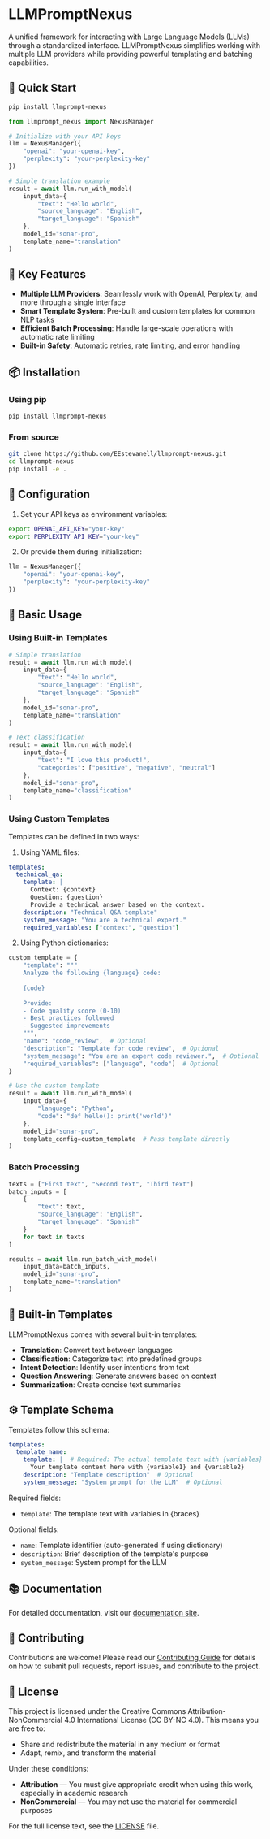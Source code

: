 # LLMPromptNexus

A unified framework for interacting with Large Language Models (LLMs) through a standardized interface. LLMPromptNexus simplifies working with multiple LLM providers while providing powerful templating and batching capabilities.

## 🚀 Quick Start

```bash
pip install llmprompt-nexus
```

```python
from llmprompt_nexus import NexusManager

# Initialize with your API keys
llm = NexusManager({
    "openai": "your-openai-key",
    "perplexity": "your-perplexity-key"
})

# Simple translation example
result = await llm.run_with_model(
    input_data={
        "text": "Hello world",
        "source_language": "English",
        "target_language": "Spanish"
    },
    model_id="sonar-pro",
    template_name="translation"
)
```

## 🌟 Key Features

- **Multiple LLM Providers**: Seamlessly work with OpenAI, Perplexity, and more through a single interface
- **Smart Template System**: Pre-built and custom templates for common NLP tasks
- **Efficient Batch Processing**: Handle large-scale operations with automatic rate limiting
- **Built-in Safety**: Automatic retries, rate limiting, and error handling

## 📦 Installation

### Using pip
```bash
pip install llmprompt-nexus
```

### From source
```bash
git clone https://github.com/EEstevanell/llmprompt-nexus.git
cd llmprompt-nexus
pip install -e .
```

## 🔑 Configuration

1. Set your API keys as environment variables:
```bash
export OPENAI_API_KEY="your-key"
export PERPLEXITY_API_KEY="your-key"
```

2. Or provide them during initialization:
```python
llm = NexusManager({
    "openai": "your-openai-key",
    "perplexity": "your-perplexity-key"
})
```

## 📘 Basic Usage

### Using Built-in Templates

```python
# Simple translation
result = await llm.run_with_model(
    input_data={
        "text": "Hello world",
        "source_language": "English",
        "target_language": "Spanish"
    },
    model_id="sonar-pro",
    template_name="translation"
)

# Text classification
result = await llm.run_with_model(
    input_data={
        "text": "I love this product!",
        "categories": ["positive", "negative", "neutral"]
    },
    model_id="sonar-pro",
    template_name="classification"
)
```

### Using Custom Templates

Templates can be defined in two ways:

1. Using YAML files:

```yaml
templates:
  technical_qa:
    template: |
      Context: {context}
      Question: {question}
      Provide a technical answer based on the context.
    description: "Technical Q&A template"
    system_message: "You are a technical expert."
    required_variables: ["context", "question"]
```

2. Using Python dictionaries:

```python
custom_template = {
    "template": """
    Analyze the following {language} code:
    
    {code}
    
    Provide:
    - Code quality score (0-10)
    - Best practices followed
    - Suggested improvements
    """,
    "name": "code_review",  # Optional
    "description": "Template for code review",  # Optional
    "system_message": "You are an expert code reviewer.",  # Optional
    "required_variables": ["language", "code"]  # Optional
}

# Use the custom template
result = await llm.run_with_model(
    input_data={
        "language": "Python",
        "code": "def hello(): print('world')"
    },
    model_id="sonar-pro",
    template_config=custom_template  # Pass template directly
)
```

### Batch Processing

```python
texts = ["First text", "Second text", "Third text"]
batch_inputs = [
    {
        "text": text,
        "source_language": "English",
        "target_language": "Spanish"
    }
    for text in texts
]

results = await llm.run_batch_with_model(
    input_data=batch_inputs,
    model_id="sonar-pro",
    template_name="translation"
)
```

## 🎯 Built-in Templates

LLMPromptNexus comes with several built-in templates:

- **Translation**: Convert text between languages
- **Classification**: Categorize text into predefined groups
- **Intent Detection**: Identify user intentions from text
- **Question Answering**: Generate answers based on context
- **Summarization**: Create concise text summaries

## ⚙️ Template Schema

Templates follow this schema:

```yaml
templates:
  template_name:
    template: |  # Required: The actual template text with {variables}
      Your template content here with {variable1} and {variable2}
    description: "Template description"  # Optional
    system_message: "System prompt for the LLM"  # Optional
```

Required fields:
- `template`: The template text with variables in {braces}

Optional fields:
- `name`: Template identifier (auto-generated if using dictionary)
- `description`: Brief description of the template's purpose
- `system_message`: System prompt for the LLM

## 📚 Documentation

For detailed documentation, visit our [documentation site](https://llmprompt-nexus.readthedocs.io/).

## 🤝 Contributing

Contributions are welcome! Please read our [Contributing Guide](CONTRIBUTING.md) for details on how to submit pull requests, report issues, and contribute to the project.

## 📄 License

This project is licensed under the Creative Commons Attribution-NonCommercial 4.0 International License (CC BY-NC 4.0). This means you are free to:
- Share and redistribute the material in any medium or format
- Adapt, remix, and transform the material

Under these conditions:
- **Attribution** — You must give appropriate credit when using this work, especially in academic research
- **NonCommercial** — You may not use the material for commercial purposes

For the full license text, see the [LICENSE](LICENSE) file.

